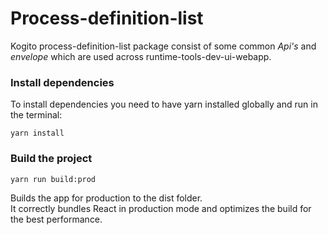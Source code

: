 # Process-definition-list

Kogito process-definition-list package consist of some common _Api's_ and _envelope_ which are used across runtime-tools-dev-ui-webapp. 

### Install dependencies

To install dependencies you need to have yarn installed globally and run in the terminal:
```
yarn install
```

### Build the project
```
yarn run build:prod
```
Builds the app for production to the dist folder.<br />
It correctly bundles React in production mode and optimizes the build for the best performance.
